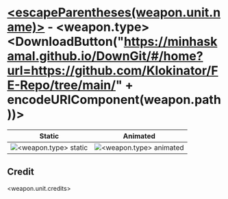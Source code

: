 # [<escapeParentheses(weapon.unit.name)>](../) - <weapon.type> <DownloadButton("https://minhaskamal.github.io/DownGit/#/home?url=https://github.com/Klokinator/FE-Repo/tree/main/" + encodeURIComponent(weapon.path))> #

| Static | Animated |
| :---: | :-------: |
| ![<weapon.type> static](<"./" + encodeURI(weapon.static)>) | ![<weapon.type> animated](<"./" + encodeURI(weapon.active)>) |

## Credit ##

<weapon.unit.credits>
